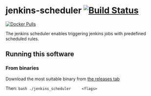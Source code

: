 # jenkins-scheduler [![Build Status](https://api.travis-ci.org/afarid/jenkins-scheduler.svg?branch=master)][travis]



[![Docker Pulls](https://img.shields.io/docker/pulls/amrfarid/jenkins-scheduler.svg?maxAge=604800)][hub]


The jenkins scheduler enables triggering jenkins jobs with predefined scheduled rules. 

## Running this software 

### From binaries 
Download the most suitable binary from [the releases tab](https://github.com/afarid/jenkins-scheduler/releases)

Then:
     ```bash
     ./jenkins_scheduler     <flags>
     ```
    
    
    
[hub]: https://hub.docker.com/r/jenkins-scheduler
[travis]: https://travis-ci.org/afarid/jenkins-scheduler
